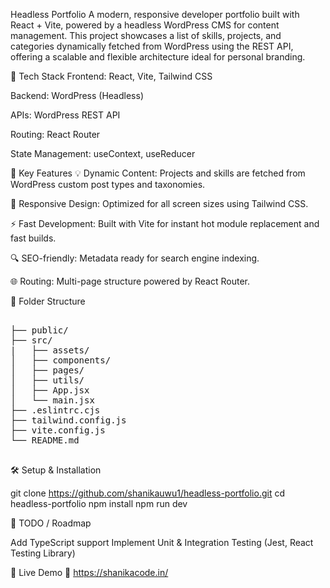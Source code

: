Headless Portfolio
A modern, responsive developer portfolio built with React + Vite, powered by a headless WordPress CMS for content management. This project showcases a list of skills, projects, and categories dynamically fetched from WordPress using the REST API, offering a scalable and flexible architecture ideal for personal branding.

🚀 Tech Stack
Frontend: React, Vite, Tailwind CSS

Backend: WordPress (Headless)

APIs: WordPress REST API

Routing: React Router

State Management: useContext, useReducer

🧩 Key Features
💡 Dynamic Content: Projects and skills are fetched from WordPress custom post types and taxonomies.

🎨 Responsive Design: Optimized for all screen sizes using Tailwind CSS.

⚡ Fast Development: Built with Vite for instant hot module replacement and fast builds.

🔍 SEO-friendly: Metadata ready for search engine indexing.

🌐 Routing: Multi-page structure powered by React Router.


📂 Folder Structure
<pre lang="markdown"> 
├── public/
├── src/
|   ├── assets/
│   ├── components/
│   ├── pages/
│   ├── utils/
│   ├── App.jsx
│   └── main.jsx
├── .eslintrc.cjs
├── tailwind.config.js
├── vite.config.js
└── README.md
  </pre> 

🛠️ Setup & Installation

git clone https://github.com/shanikauwu1/headless-portfolio.git
cd headless-portfolio
npm install
npm run dev

🧪 TODO / Roadmap

 Add TypeScript support
 Implement Unit & Integration Testing (Jest, React Testing Library)

 📸 Live Demo
🔗 https://shanikacode.in/


 
